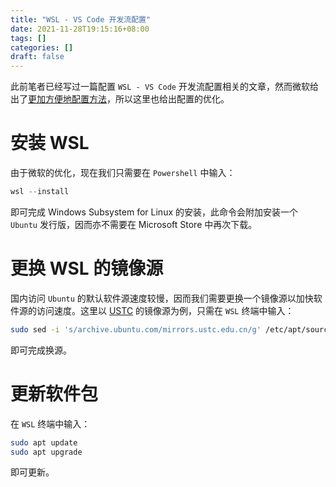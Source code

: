 ```yaml
---
title: "WSL - VS Code 开发流配置"
date: 2021-11-28T19:15:16+08:00
tags: []
categories: []
draft: false
---
```


此前笔者已经写过一篇配置 `WSL - VS Code` 开发流配置相关的文章，然而微软给出了[更加方便地配置方法](https://docs.microsoft.com/zh-cn/windows/wsl/install)，所以这里也给出配置的优化。

# 安装 WSL

由于微软的优化，现在我们只需要在 `Powershell` 中输入：

```powershell
wsl --install
```

即可完成 Windows Subsystem for Linux 的安装，此命令会附加安装一个 `Ubuntu` 发行版，因而亦不需要在 Microsoft Store 中再次下载。

# 更换 WSL 的镜像源

国内访问 `Ubuntu` 的默认软件源速度较慢，因而我们需要更换一个镜像源以加快软件源的访问速度。这里以 [USTC](https://mirrors.ustc.edu.cn/help/ubuntu.html) 的镜像源为例，只需在 `WSL` 终端中输入：

```bash
sudo sed -i 's/archive.ubuntu.com/mirrors.ustc.edu.cn/g' /etc/apt/sources.list
```

即可完成换源。

# 更新软件包

在 `WSL` 终端中输入：

```bash
sudo apt update
sudo apt upgrade
```

即可更新。